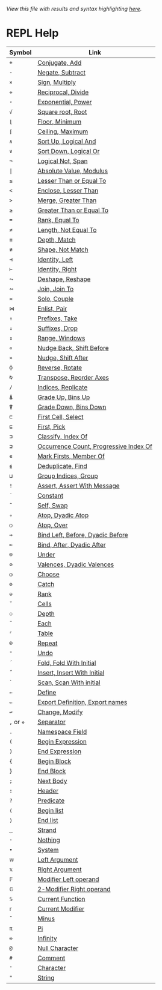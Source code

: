 *View this file with results and syntax highlighting [here](https://mlochbaum.github.io/BQN/help/index.html).*

# REPL Help

| Symbol | Link |
|--------|------|
| `+` | [Conjugate, Add](conjugate_add.md) |
| `-` | [Negate, Subtract](negate_subtract.md) |
| `×` | [Sign, Multiply](sign_multiply.md) |
| `÷` | [Reciprocal, Divide](reciprocal_divide.md) |
| `⋆` | [Exponential, Power](exponential_power.md) |
| `√` | [Square root, Root](squareroot_root.md) |
| `⌊` | [Floor, Minimum](floor_minimum.md) |
| `⌈` | [Ceiling, Maximum](ceiling_maximum.md) |
| `∧` | [Sort Up, Logical And](sortup_and.md) |
| `∨` | [Sort Down, Logical Or](sortdown_or.md) |
| `¬` | [Logical Not, Span](not_span.md) |
| `\|` | [Absolute Value, Modulus](absolutevalue_modulus.md) |
| `≤` | [Lesser Than or Equal To](lessthanorequalto.md) |
| `<` | [Enclose, Lesser Than](enclose_lessthan.md) |
| `>` | [Merge, Greater Than](merge_greaterthan.md) |
| `≥` | [Greater Than or Equal To](greaterthanorequalto.md) |
| `=` | [Rank, Equal To](rank_equals.md) |
| `≠` | [Length, Not Equal To](length_notequals.md) |
| `≡` | [Depth, Match](depth_match.md) |
| `≢` | [Shape, Not Match](shape_notmatch.md) |
| `⊣` | [Identity, Left](identity_left.md) |
| `⊢` | [Identity, Right](identity_right.md) |
| `⥊` | [Deshape, Reshape](deshape_reshape.md) |
| `∾` | [Join, Join To](join_jointo.md) |
| `≍` | [Solo, Couple](solo_couple.md) |
| `⋈` | [Enlist, Pair](enlist_pair.md) |
| `↑` | [Prefixes, Take](prefixes_take.md) |
| `↓` | [Suffixes, Drop](suffixes_drop.md) |
| `↕` | [Range, Windows](range_windows.md) |
| `«` | [Nudge Back, Shift Before](shiftbefore.md) |
| `»` | [Nudge, Shift After](shiftafter.md) |
| `⌽` | [Reverse, Rotate](reverse_rotate.md) |
| `⍉` | [Transpose, Reorder Axes](transpose_reorderaxes.md) |
| `/` | [Indices, Replicate](indices_replicate.md) |
| `⍋` | [Grade Up, Bins Up](gradeup_binsup.md) |
| `⍒` | [Grade Down, Bins Down](gradedown_binsdown.md) |
| `⊏` | [First Cell, Select](firstcell_select.md) |
| `⊑` | [First, Pick](first_pick.md) |
| `⊐` | [Classify, Index Of](classify_indexof.md) |
| `⊒` | [Occurrence Count, Progressive Index Of](occurrencecount_progressiveindexof.md) |
| `∊` | [Mark Firsts, Member Of](markfirst_memberof.md) |
| `⍷` | [Deduplicate, Find](deduplicate_find.md) |
| `⊔` | [Group Indices, Group](groupindices_group.md) |
| `!` | [Assert, Assert With Message](assert_assertwithmessage.md) |
| `˙` | [Constant](constant.md) |
| `˜` | [Self, Swap](self_swap.md) |
| `∘` | [Atop, Dyadic Atop](atop.md) |
| `○` | [Atop, Over](over.md) |
| `⊸` | [Bind Left, Before, Dyadic Before](before_bind.md) |
| `⟜` | [Bind, After, Dyadic After](after_bind.md) |
| `⌾` | [Under](under.md) |
| `⊘` | [Valences, Dyadic Valences](valences.md) |
| `◶` | [Choose](choose.md) |
| `⎊` | [Catch](catch.md) |
| `⎉` | [Rank](rank.md) |
| `˘` | [Cells](cells.md) |
| `⚇` | [Depth](depth.md) |
| `¨` | [Each](each.md) |
| `⌜` | [Table](table.md) |
| `⍟` | [Repeat](repeat.md) |
| `⁼` | [Undo](undo.md) |
| `´` | [Fold, Fold With Initial](fold.md) |
| `˝` | [Insert, Insert With Initial](insert.md) |
| `` ` `` | [Scan, Scan With initial](scan.md) |
| `←` | [Define](define.md) |
| `⇐` | [Export Definition, Export names](export.md) |
| `↩` | [Change, Modify](change.md) |
| `,` or `⋄` | [Separator](separator.md) |
| `.` | [Namespace Field](namespacefield.md) |
| `(` | [Begin Expression](beginexpression.md) |
| `)` | [End Expression](endexpression.md) |
| `{` | [Begin Block](beginblock.md) |
| `}` | [End Block](endblock.md) |
| `;` | [Next Body](nextbody.md) |
| `:` | [Header](header.md) |
| `?` | [Predicate](predicate.md) |
| `⟨` | [Begin list](beginlist.md) |
| `⟩` | [End list](endlist.md) |
| `‿` | [Strand](strand.md) |
| `·` | [Nothing](nothing.md) |
| `•` | [System](system.md) |
| `𝕨` | [Left Argument](leftargument.md) |
| `𝕩` | [Right Argument](rightargument.md) |
| `𝔽` | [Modifier Left operand](modifierleftoperand.md) |
| `𝔾` | [2-Modifier Right operand](2-modifierrightoperand.md) |
| `𝕊` | [Current Function](currentfunction.md) |
| `𝕣` | [Current Modifier](currentmodifier.md) |
| `¯` | [Minus](minus.md) |
| `π` | [Pi](pi.md) |
| `∞` | [Infinity](infinity.md) |
| `@` | [Null Character](nullcharacter.md) |
| `#` | [Comment](comment.md) |
| `'` | [Character](character.md) |
| `"` | [String](string.md) |
